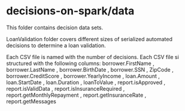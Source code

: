 # decisions-on-spark/data
This folder contains decision data sets.

LoanValidation folder covers different sizes of serialized automated decisions to determine a loan validation.

Each CSV file is named with the number of decisions.
Each CSV file si structured with the following columns:
borrower.FirstName , 
borrower.LastName , 
borrower.BirthDate , 
borrower.SSN , 
ZipCode , 
borrower.CreditScore , 
borrower.YearlyIncome , 
loan.Amount , 
loan.StartDate , 
loan.Duration , 
loanToValue , 
report.isApproved , 
report.isValidData , 
report.isInsuranceRequired , 
report.getMonthlyRepayment , 
report.getInsuranceRate , 
report.getMessages 
